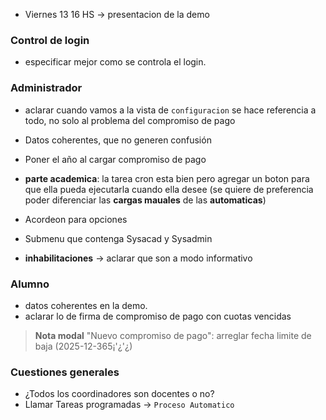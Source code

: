 
- Viernes 13 16 HS -> presentacion de la demo

### Control de login
- especificar mejor como se controla el login.

### Administrador

- aclarar cuando vamos a la vista de `configuracion` se hace referencia a todo, no solo al problema del compromiso de pago
- Datos coherentes, que no generen confusión
- Poner el año al cargar compromiso de pago
- **parte academica**: la tarea cron esta bien pero agregar un boton para que ella pueda ejecutarla cuando ella desee (se quiere de preferencia poder diferenciar las **cargas mauales** de las **automaticas**)
- Acordeon para opciones
- Submenu que contenga Sysacad y Sysadmin

- **inhabilitaciones** -> aclarar que son a modo informativo
### Alumno

- datos coherentes en la demo.
- aclarar lo de firma de compromiso de pago con cuotas vencidas



> **Nota modal** "Nuevo compromiso de pago": arreglar fecha limite de baja (2025-12-365¡'¿'¿)


### Cuestiones generales

- ¿Todos los coordinadores son docentes o no?
- Llamar Tareas programadas -> `Proceso Automatico`
